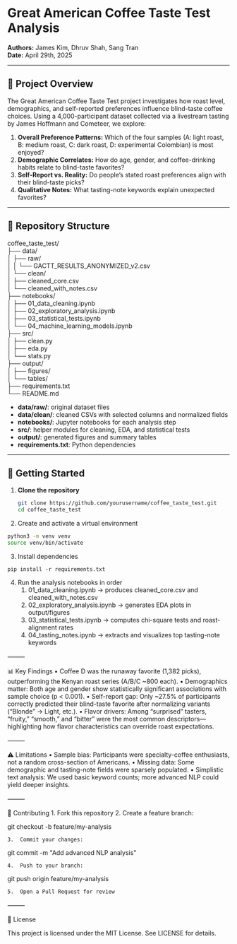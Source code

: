 # Great American Coffee Taste Test Analysis

**Authors:** James Kim, Dhruv Shah, Sang Tran  
**Date:** April 29th, 2025

---

## 📖 Project Overview

The Great American Coffee Taste Test project investigates how roast level, demographics, and self-reported preferences influence blind-taste coffee choices. Using a 4,000-participant dataset collected via a livestream tasting by James Hoffmann and Cometeer, we explore:

1. **Overall Preference Patterns:** Which of the four samples (A: light roast, B: medium roast, C: dark roast, D: experimental Colombian) is most enjoyed?  
2. **Demographic Correlates:** How do age, gender, and coffee-drinking habits relate to blind-taste favorites?  
3. **Self-Report vs. Reality:** Do people’s stated roast preferences align with their blind-taste picks?  
4. **Qualitative Notes:** What tasting-note keywords explain unexpected favorites?

---

## 📂 Repository Structure

coffee_taste_test/<br>
├── data/<br>
│   ├── raw/<br>
│   │   └── GACTT_RESULTS_ANONYMIZED_v2.csv<br>
│   └── clean/<br>
│       ├── cleaned_core.csv<br>
│       └── cleaned_with_notes.csv<br>
├── notebooks/<br>
│   ├── 01_data_cleaning.ipynb<br>
│   ├── 02_exploratory_analysis.ipynb<br>
│   ├── 03_statistical_tests.ipynb<br>
│   └── 04_machine_learning_models.ipynb<br>
├── src/<br>
│   ├── clean.py<br>
│   ├── eda.py<br>
│   └── stats.py<br>
├── output/<br>
│   ├── figures/<br>
│   └── tables/<br>
├── requirements.txt<br>
└── README.md<br>

- **data/raw/**: original dataset files  
- **data/clean/**: cleaned CSVs with selected columns and normalized fields  
- **notebooks/**: Jupyter notebooks for each analysis step  
- **src/**: helper modules for cleaning, EDA, and statistical tests  
- **output/**: generated figures and summary tables  
- **requirements.txt**: Python dependencies  

---

## 🚀 Getting Started

1. **Clone the repository**  
   ```bash
   git clone https://github.com/yourusername/coffee_taste_test.git
   cd coffee_taste_test
   ```
2.	Create and activate a virtual environment
   ```bash
   python3 -m venv venv
   source venv/bin/activate
   ```

3.	Install dependencies
   ```
   pip install -r requirements.txt
   ```

4.	Run the analysis notebooks in order
	1.	01_data_cleaning.ipynb → produces cleaned_core.csv and cleaned_with_notes.csv
	2.	02_exploratory_analysis.ipynb → generates EDA plots in output/figures
	3.	03_statistical_tests.ipynb → computes chi-square tests and roast-alignment rates
	4.	04_tasting_notes.ipynb → extracts and visualizes top tasting-note keywords

⸻

📊 Key Findings
	•	Coffee D was the runaway favorite (1,382 picks), outperforming the Kenyan roast series (A/B/C ~800 each).
	•	Demographics matter: Both age and gender show statistically significant associations with sample choice (p < 0.001).
	•	Self-report gap: Only ~27.5% of participants correctly predicted their blind-taste favorite after normalizing variants (“Blonde” → Light, etc.).
	•	Flavor drivers: Among “surprised” tasters, “fruity,” “smooth,” and “bitter” were the most common descriptors—highlighting how flavor characteristics can override roast expectations.

⸻

⚠️ Limitations
	•	Sample bias: Participants were specialty-coffee enthusiasts, not a random cross-section of Americans.
	•	Missing data: Some demographic and tasting-note fields were sparsely populated.
	•	Simplistic text analysis: We used basic keyword counts; more advanced NLP could yield deeper insights.

⸻

🤝 Contributing
	1.	Fork this repository
	2.	Create a feature branch:

git checkout -b feature/my-analysis


	3.	Commit your changes:

git commit -m "Add advanced NLP analysis"


	4.	Push to your branch:

git push origin feature/my-analysis


	5.	Open a Pull Request for review

⸻

📜 License

This project is licensed under the MIT License. See LICENSE for details.

